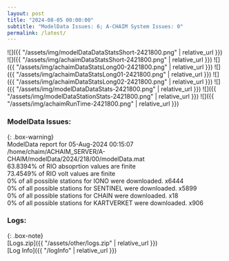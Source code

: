 ```yaml
---
layout: post
title: "2024-08-05 00:00:00"
subtitle: "ModelData Issues: 6; A-CHAIM System Issues: 0"
permalink: /latest/
---
```


![]({{ "/assets/img/modelDataDataStatsShort-2421800.png" | relative_url }})
![]({{ "/assets/img/achaimDataStatsShort-2421800.png" | relative_url }})
![]({{ "/assets/img/achaimDataStatsLong00-2421800.png" | relative_url }})
![]({{ "/assets/img/achaimDataStatsLong01-2421800.png" | relative_url }})
![]({{ "/assets/img/achaimDataStatsLong02-2421800.png" | relative_url }})
![]({{ "/assets/img/modelDataDataStats-2421800.png" | relative_url }})
![]({{ "/assets/img/modelDataStationStats-2421800.png" | relative_url }})
![]({{ "/assets/img/achaimRunTime-2421800.png" | relative_url }})


### ModelData Issues:  
  
{: .box-warning}  
 ModelData report for 05-Aug-2024 00:15:07   
 /home/chaim/ACHAIM_SERVER/A-CHAIM/modelData/2024/218/00/modelData.mat   
 63.8394% of RIO absoprtion values are finite   
 73.4549% of RIO volt values are finite   
 0% of all possible stations for IONO were downloaded. x6444   
 0% of all possible stations for SENTINEL were downloaded. x5899   
 0% of all possible stations for CHAIN were downloaded. x18   
 0% of all possible stations for KARTVERKET were downloaded. x906   
  


### Logs:  
  
{: .box-note}  
[Logs.zip]({{ "/assets/other/logs.zip" | relative_url }})  
[Log Info]({{ "/logInfo" | relative_url }})  
